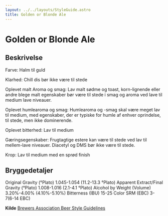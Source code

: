 ```yaml
---
layout: ../../layouts/StyleGuide.astro
title: Golden or Blonde Ale
---
```

# Golden or Blonde Ale

## Beskrivelse
Farve: Halm til guld

Klarhed: Chill dis bør ikke være til stede

Oplevet malt Aroma og smag: Lav malt sødme og toast, korn-lignende eller andre blege malt egenskaber bør være til stede i smag og aroma ved lave til medium lave niveauer. 

Oplevet humlearoma og smag: Humlearoma og -smag skal være meget lav til medium, med egenskaber, der er typiske for humle af enhver oprindelse, til stede, men ikke dominerende.

Oplevet bitterhed: Lav til medium

Gæringsegenskaber: Frugtagtige estere kan være til stede ved lav til mellem-lave niveauer. Diacetyl og DMS bør ikke være til stede.

Krop: Lav til medium med en sprød finish




## Bryggedetaljer
Original Gravity (°Plato) 1.045-1.054 (11.2-13.3 °Plato)
Apparent Extract/Final Gravity (°Plato) 1.008-1.016 (2.1-4.1 °Plato)
Alcohol by Weight (Volume) 3.20%-4.00% (4.10%-5.10%)
Bitterness (IBU) 15-25
Color SRM (EBC) 3-7(6-14 EBC)					



**Kilde**
[Brewers Association Beer Style Guidelines](https://www.brewersassociation.org/)
